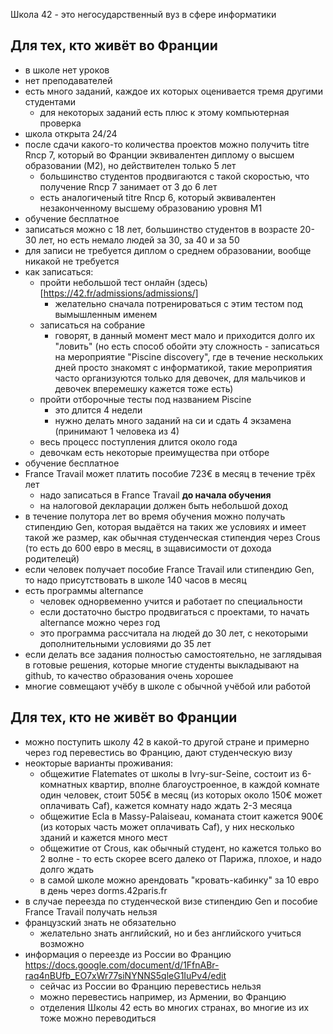 Школа 42 - это негосударственный вуз в сфере информатики
## Для тех, кто живёт во Франции
* в школе нет уроков
* нет преподавателей
* есть много заданий, каждое их которых оценивается тремя другими студентами
  + для некоторых заданий есть плюс к этому компьютерная проверка
* школа открыта 24/24
* после сдачи какого-то количества проектов можно получить titre Rncp 7, который во Франции эквивалентен диплому о высшем образовании (M2), но действителен только 5 лет
  + большинство студентов продвигаются с такой скоростью, что получение Rncp 7 занимает от 3 до 6 лет
  + есть аналогиченый titre Rncp 6, который эквивалентен незаконченному высшему образованию уровня M1
* обучение бесплатное
* записаться можно с 18 лет, большинство студентов в возрасте 20-30 лет, но есть немало людей за 30, за 40 и за 50
* для записи не требуется диплом о среднем образовании, вообще никакой не требуется
* как записаться:
  + пройти небольшой тест онлайн (здесь)[https://42.fr/admissions/admissions/]
    - желательно сначала потренироваться с этим тестом под вымышленным именем
  + записаться на собрание
    - говорят, в данный момент мест мало и приходится долго их "ловить" (но есть способ обойти эту сложность - записаться на мероприятие "Piscine discovery", где в течение нескольких дней просто знакомят с информатикой, такие мероприятия часто организуются только для девочек, для мальчиков и девочек вперемешку кажется тоже есть)
  + пройти отборочные тесты под названием Piscine
    - это длится 4 недели
    - нужно делать много заданий на си и сдать 4 экзамена (принимают 1 человека из 4)
  + весь процесс поступления длится около года
  + девочкам есть некоторые преимущества при отборе
* обучение бесплатное
* France Travail может платить пособие 723€ в месяц в течение трёх лет
  + надо записаться в France Travail **до начала обучения**
  + на налоговой декларации должен быть небольшой доход 
* в течение полутора лет во время обучения можно получать стипендию Gen, которая выдаётся на таких же условиях и имеет такой же размер, как обычная студенческая стипендия через Crous (то есть до 600 евро в месяц, в зщависимости от дохода родителецй)
* если человек получает пособие France Travail или стипендию Gen, то надо присутствовать в школе 140 часов в месяц 
* есть программы alternance
  + человек однорвеменно учится и работает по специальности
  + если достаточно быстро продвигаться с проектами, то начать alternance можно через год
  + это программа рассчитала на людей до 30 лет, с некоторыми дополнительными условиями до 35 лет 
* если делать все задания полностью самостоятельно, не заглядывая в готовые решения, которые многие студенты выкладывают на github, то качество образования очень хорошее
* многие совмещают учёбу в школе с обычной учёбой или работой

## Для тех, кто не живёт во Франции
* можно поступить школу 42 в какой-то другой стране и примерно через год перевестись во Францию, дают студенческую визу
* неокторые варианты проживания:
  + общежитие Flatemates от школы в Ivry-sur-Seine, состоит из 6-комнатных квартир, вполне благоустроенное, в каждой комнате один человек, стоит 505€ в месяц (из которых около 150€ может оплачивать Caf), кажется комнату надо ждать 2-3 месяца
  + общежитие Ecla в Massy-Palaiseau, команата стоит кажется 900€ (из которых часть может оплачивать Caf), у них несколько зданий и кажется много мест 
  + общежитие от Crous, как обычный студент, но кажется только во 2 волне - то есть скорее всего далеко от Парижа, плохое, и надо долго ждать
  + в самой школе можно арендовать "кровать-кабинку" за 10 евро в день через dorms.42paris.fr
* в случае переезда по студенческой визе стипендию Gen и пособие France Travail получать нельзя
* французский знать не обязательно
  + желательно знать английский, но и без английского учиться возможно
* информация о переезде из России во Францию https://docs.google.com/document/d/1FfnABr-raq4nBUfb_EO7xWr77siNYNNS5qleG1IuPv4/edit
  + сейчас из России во Францию перевестись нельзя
  + можно перевестись например, из Армении, во Францию
  + отделения Школы 42 есть во многих странах, во многие из их тоже можно переводиться 

